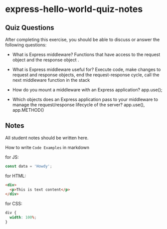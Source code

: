 # express-hello-world-quiz-notes

## Quiz Questions

After completing this exercise, you should be able to discuss or answer the following questions:

- What is Express middleware?
  Functions that have access to the request object and the response object .

- What is Express middleware useful for?
  Execute code, make changes to request and response objects, end the request-response cycle, call the next middleware function in the stack

- How do you mount a middleware with an Express application?
  app.use();

- Which objects does an Express application pass to your middleware to manage the request/response lifecycle of the server?
  app.use(), app.METHOD()

## Notes

All student notes should be written here.

How to write `Code Examples` in markdown

for JS:

```javascript
const data = 'Howdy';
```

for HTML:

```html
<div>
  <p>This is text content</p>
</div>
```

for CSS:

```css
div {
  width: 100%;
}
```

